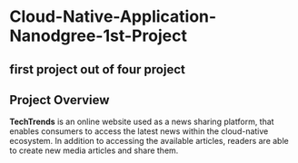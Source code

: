 # Cloud-Native-Application-Nanodgree-1st-Project
## first project out of four project

## Project Overview

**TechTrends** is an online website used as a news sharing platform, that enables consumers to access the latest news within the cloud-native ecosystem.
In addition to accessing the available articles, readers are able to create new media articles and share them.
